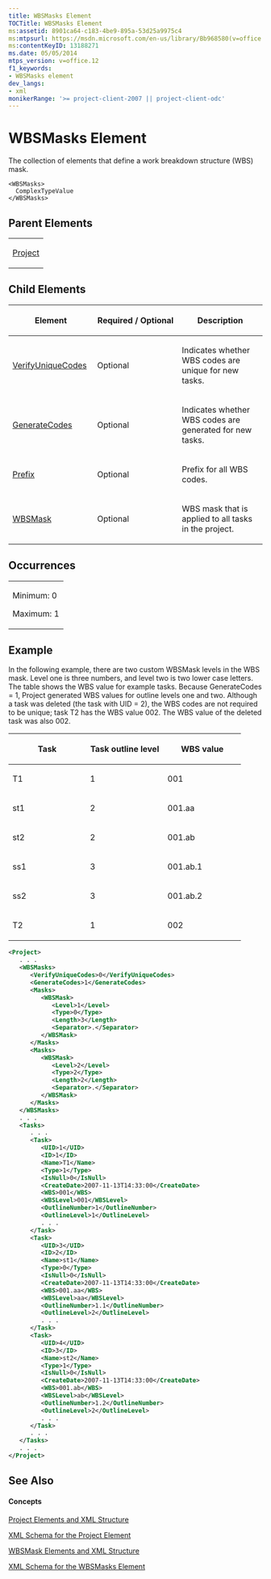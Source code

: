 ```yaml
---
title: WBSMasks Element
TOCTitle: WBSMasks Element
ms:assetid: 8901ca64-c183-4be9-895a-53d25a9975c4
ms:mtpsurl: https://msdn.microsoft.com/en-us/library/Bb968580(v=office.12)
ms:contentKeyID: 13188271
ms.date: 05/05/2014
mtps_version: v=office.12
f1_keywords:
- WBSMasks element
dev_langs:
- xml
monikerRange: '>= project-client-2007 || project-client-odc'
---
```


# WBSMasks Element




The collection of elements that define a work breakdown structure (WBS) mask.

    <WBSMasks>
      ComplexTypeValue
    </WBSMasks>

## Parent Elements

<table>
<colgroup>
<col style="width: 100%" />
</colgroup>
<tbody>
<tr class="odd">
<td><p><a href="bb968701(v=office.12).md">Project</a></p></td>
</tr>
</tbody>
</table>

## Child Elements

<table>
<colgroup>
<col style="width: 33%" />
<col style="width: 33%" />
<col style="width: 33%" />
</colgroup>
<thead>
<tr class="header">
<th><p>Element</p></th>
<th><p>Required / Optional</p></th>
<th><p>Description</p></th>
</tr>
</thead>
<tbody>
<tr class="odd">
<td><p><a href="bb968528(v=office.12).md">VerifyUniqueCodes</a></p></td>
<td><p>Optional</p></td>
<td><p>Indicates whether WBS codes are unique for new tasks.</p></td>
</tr>
<tr class="even">
<td><p><a href="bb968704(v=office.12).md">GenerateCodes</a></p></td>
<td><p>Optional</p></td>
<td><p>Indicates whether WBS codes are generated for new tasks.</p></td>
</tr>
<tr class="odd">
<td><p><a href="bb968516(v=office.12).md">Prefix</a></p></td>
<td><p>Optional</p></td>
<td><p>Prefix for all WBS codes.</p></td>
</tr>
<tr class="even">
<td><p><a href="bb968641(v=office.12).md">WBSMask</a></p></td>
<td><p>Optional</p></td>
<td><p>WBS mask that is applied to all tasks in the project.</p></td>
</tr>
</tbody>
</table>

## Occurrences

<table>
<colgroup>
<col style="width: 100%" />
</colgroup>
<tbody>
<tr class="odd">
<td><p>Minimum: 0</p>
<p>Maximum: 1</p></td>
</tr>
</tbody>
</table>

## Example

In the following example, there are two custom WBSMask levels in the WBS mask. Level one is three numbers, and level two is two lower case letters. The table shows the WBS value for example tasks. Because GenerateCodes = 1, Project generated WBS values for outline levels one and two. Although a task was deleted (the task with UID = 2), the WBS codes are not required to be unique; task T2 has the WBS value 002. The WBS value of the deleted task was also 002.

<table>
<colgroup>
<col style="width: 33%" />
<col style="width: 33%" />
<col style="width: 33%" />
</colgroup>
<thead>
<tr class="header">
<th><p>Task</p></th>
<th><p>Task outline level</p></th>
<th><p>WBS value</p></th>
</tr>
</thead>
<tbody>
<tr class="odd">
<td><p>T1</p></td>
<td><p>1</p></td>
<td><p>001</p></td>
</tr>
<tr class="even">
<td><p>st1</p></td>
<td><p>2</p></td>
<td><p>001.aa</p></td>
</tr>
<tr class="odd">
<td><p>st2</p></td>
<td><p>2</p></td>
<td><p>001.ab</p></td>
</tr>
<tr class="even">
<td><p>ss1</p></td>
<td><p>3</p></td>
<td><p>001.ab.1</p></td>
</tr>
<tr class="odd">
<td><p>ss2</p></td>
<td><p>3</p></td>
<td><p>001.ab.2</p></td>
</tr>
<tr class="even">
<td><p>T2</p></td>
<td><p>1</p></td>
<td><p>002</p></td>
</tr>
</tbody>
</table>

``` xml
<Project>
   . . .
   <WBSMasks>
      <VerifyUniqueCodes>0</VerifyUniqueCodes>
      <GenerateCodes>1</GenerateCodes>
      <Masks>
         <WBSMask>
            <Level>1</Level>
            <Type>0</Type>
            <Length>3</Length>
            <Separator>.</Separator>
         </WBSMask>
      </Masks>
      <Masks>
         <WBSMask>
            <Level>2</Level>
            <Type>2</Type>
            <Length>2</Length>
            <Separator>.</Separator>
         </WBSMask>
      </Masks>
   </WBSMasks>
   . . .
   <Tasks>
      . . .
      <Task>
         <UID>1</UID>
         <ID>1</ID>
         <Name>T1</Name>
         <Type>1</Type>
         <IsNull>0</IsNull>
         <CreateDate>2007-11-13T14:33:00</CreateDate>
         <WBS>001</WBS>
         <WBSLevel>001</WBSLevel>
         <OutlineNumber>1</OutlineNumber>
         <OutlineLevel>1</OutlineLevel>
         . . .
      </Task>
      <Task>
         <UID>3</UID>
         <ID>2</ID>
         <Name>st1</Name>
         <Type>0</Type>
         <IsNull>0</IsNull>
         <CreateDate>2007-11-13T14:33:00</CreateDate>
         <WBS>001.aa</WBS>
         <WBSLevel>aa</WBSLevel>
         <OutlineNumber>1.1</OutlineNumber>
         <OutlineLevel>2</OutlineLevel>
         . . .
      </Task>
      <Task>
         <UID>4</UID>
         <ID>3</ID>
         <Name>st2</Name>
         <Type>1</Type>
         <IsNull>0</IsNull>
         <CreateDate>2007-11-13T14:33:00</CreateDate>
         <WBS>001.ab</WBS>
         <WBSLevel>ab</WBSLevel>
         <OutlineNumber>1.2</OutlineNumber>
         <OutlineLevel>2</OutlineLevel>
         . . .
      </Task>
      . . .
   </Tasks>
   . . .
</Project>
```

## See Also

#### Concepts

[Project Elements and XML Structure](bb968439\(v=office.12\).md)

[XML Schema for the Project Element](bb968695\(v=office.12\).md)

[WBSMask Elements and XML Structure](bb968416\(v=office.12\).md)

[XML Schema for the WBSMasks Element](bb968565\(v=office.12\).md)

